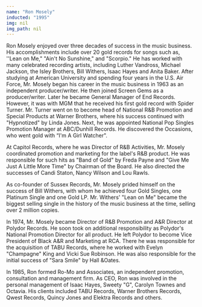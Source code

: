 ```yaml
---
name: "Ron Mosely"
inducted: "1995"
img: nil
img_path: nil
---
```


Ron Mosely enjoyed over three decades of success in the music business. His accomplishments include over 20 gold records for songs such as, ''Lean on Me," "Ain't No Sunshine," and "Scorpio." He has worked with many celebrated recording artists, including Luther Vandross, Michael Jackson, the Isley Brothers, Bill Withers, Isaac Hayes and Anita Baker. After studying at American University and spending four years in the U.S. Air Force, Mr. Mosely began his career in the music business in 1963 as an independent producer/writer. He then joined Screen Gems as a producer/writer. Later he became General Manager of End Records. However, it was with MGM that he received his first gold record with Spider Turner. Mr. Turner went on to become head of National R&B Promotion and Special Products at Warner Brothers, where his success continued with "Hypnotized" by Linda Jones. Next, he was appointed National Pop Singles Promotion Manager at ABC/Dunhill Records. He discovered the Occasions, who went gold with “I'm A Girl Watcher".

At Capitol Records, where he was Director of R&B Activities, Mr. Mosely coordinated promotion and marketing for the label's R&B product.  He was responsible for such hits as "Band of Gold" by Freda Payne and "Give Me Just A Little More Time" by Chairman of the Board. He also directed the successes of Candi Staton, Nancy Wilson and Lou Rawls.

As co-founder of Sussex Records, Mr. Mosely prided himself on the success of Bill Withers, with whom he achieved four Gold Singles, one Platinum Single and one Gold LP.  Mr. Withers' "Lean on Me" became the biggest selling single in the history of the music business at the time, selling over 2 million copies.

In 1974, Mr. Mosely became Director of R&B Promotion and A&R Director at Polydor Records. He soon took on additional responsibility as Polydor's National Promotion Director for all product.  He left Polydor to become Vice President of Black A&R and Marketing at RCA. There he was responsible for the acquisition of TABU Records, where he worked with Evelyn "Champagne" King and Vicki Sue Robinson. He was also responsible for the initial success of "Sara Smile" by Hall &Oates.

In 1985, Ron formed Ro-Mo and Associates, an independent promotion, consultation and management firm. As CEO, Ron was involved in the personal management of Isaac Hayes, Sweety "G", Carolyn Townes and Octavia. His clients included TABU Records, Warner Brothers Records, Qwest Records, Quincy Jones and Elektra Records and others.